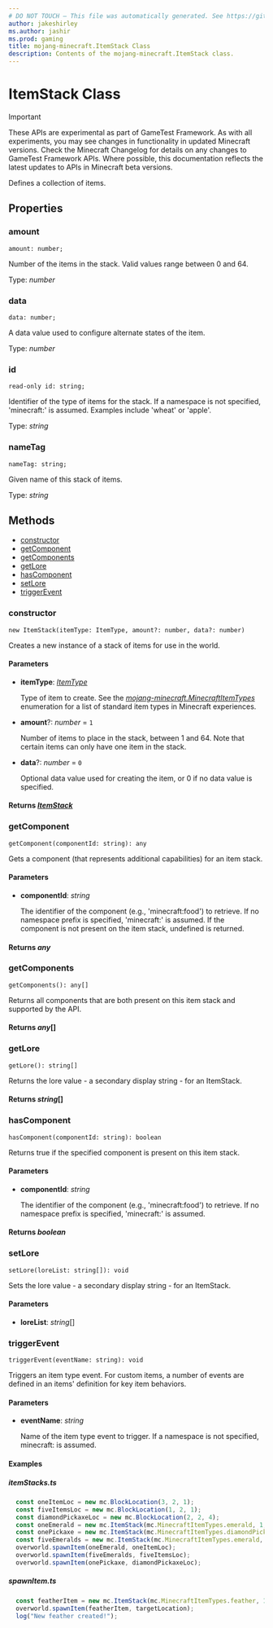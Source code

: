 ```yaml
---
# DO NOT TOUCH — This file was automatically generated. See https://github.com/Mojang/MinecraftScriptingApiDocsGenerator to modify descriptions, examples, etc.
author: jakeshirley
ms.author: jashir
ms.prod: gaming
title: mojang-minecraft.ItemStack Class
description: Contents of the mojang-minecraft.ItemStack class.
---
```

# ItemStack Class
>[!IMPORTANT]
>These APIs are experimental as part of GameTest Framework. As with all experiments, you may see changes in functionality in updated Minecraft versions. Check the Minecraft Changelog for details on any changes to GameTest Framework APIs. Where possible, this documentation reflects the latest updates to APIs in Minecraft beta versions.

Defines a collection of items.

## Properties
### **amount**
`amount: number;`

Number of the items in the stack. Valid values range between 0 and 64.

Type: *number*

### **data**
`data: number;`

A data value used to configure alternate states of the item.

Type: *number*

### **id**
`read-only id: string;`

Identifier of the type of items for the stack. If a namespace is not specified, 'minecraft:' is assumed. Examples include 'wheat' or 'apple'.

Type: *string*

### **nameTag**
`nameTag: string;`

Given name of this stack of items.

Type: *string*


## Methods
- [constructor](#constructor)
- [getComponent](#getcomponent)
- [getComponents](#getcomponents)
- [getLore](#getlore)
- [hasComponent](#hascomponent)
- [setLore](#setlore)
- [triggerEvent](#triggerevent)
  
### **constructor**
`
new ItemStack(itemType: ItemType, amount?: number, data?: number)
`

Creates a new instance of a stack of items for use in the world.
#### **Parameters**
- **itemType**: [*ItemType*](ItemType.md)
  
  Type of item to create. See the [*mojang-minecraft.MinecraftItemTypes*](../mojang-minecraft/MinecraftItemTypes.md) enumeration for a list of standard item types in Minecraft experiences.
- **amount**?: *number* = `1`
  
  Number of items to place in the stack, between 1 and 64. Note that certain items can only have one item in the stack.
- **data**?: *number* = `0`
  
  Optional data value used for creating the item, or 0 if no data value is specified.

#### **Returns** [*ItemStack*](ItemStack.md)
### **getComponent**
`
getComponent(componentId: string): any
`

Gets a component (that represents additional capabilities) for an item stack.
#### **Parameters**
- **componentId**: *string*
  
  The identifier of the component (e.g., 'minecraft:food') to retrieve. If no namespace prefix is specified, 'minecraft:' is assumed. If the component is not present on the item stack, undefined is returned.

#### **Returns** *any*
### **getComponents**
`
getComponents(): any[]
`

Returns all components that are both present on this item stack and supported by the API.

#### **Returns** *any*[]
### **getLore**
`
getLore(): string[]
`

Returns the lore value - a secondary display string - for an ItemStack.

#### **Returns** *string*[]
### **hasComponent**
`
hasComponent(componentId: string): boolean
`

Returns true if the specified component is present on this item stack.
#### **Parameters**
- **componentId**: *string*
  
  The identifier of the component (e.g., 'minecraft:food') to retrieve. If no namespace prefix is specified, 'minecraft:' is assumed.

#### **Returns** *boolean*
### **setLore**
`
setLore(loreList: string[]): void
`

Sets the lore value - a secondary display string - for an ItemStack.
#### **Parameters**
- **loreList**: *string*[]
### **triggerEvent**
`
triggerEvent(eventName: string): void
`

Triggers an item type event. For custom items, a number of events are defined in an items' definition for key item behaviors.
#### **Parameters**
- **eventName**: *string*
  
  Name of the item type event to trigger. If a namespace is not specified, minecraft: is assumed.

#### **Examples**
##### *itemStacks.ts*
```javascript
  const oneItemLoc = new mc.BlockLocation(3, 2, 1);
  const fiveItemsLoc = new mc.BlockLocation(1, 2, 1);
  const diamondPickaxeLoc = new mc.BlockLocation(2, 2, 4);
  const oneEmerald = new mc.ItemStack(mc.MinecraftItemTypes.emerald, 1, 0);
  const onePickaxe = new mc.ItemStack(mc.MinecraftItemTypes.diamondPickaxe, 1, 0);
  const fiveEmeralds = new mc.ItemStack(mc.MinecraftItemTypes.emerald, 5, 0);
  overworld.spawnItem(oneEmerald, oneItemLoc);
  overworld.spawnItem(fiveEmeralds, fiveItemsLoc);
  overworld.spawnItem(onePickaxe, diamondPickaxeLoc);
```
##### *spawnItem.ts*
```javascript
  const featherItem = new mc.ItemStack(mc.MinecraftItemTypes.feather, 1, 0);
  overworld.spawnItem(featherItem, targetLocation);
  log("New feather created!");
```
